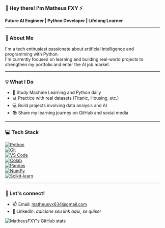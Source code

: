 ### 👋 Hey there! I'm Matheus FXY ⚡

**Future AI Engineer | Python Developer | Lifelong Learner**

---

### 📌 About Me  
I'm a tech enthusiast passionate about artificial intelligence and programming with Python.  
I'm currently focused on learning and building real-world projects to strengthen my portfolio and enter the AI job market.

---

### 💡 What I Do  
- 🧠 Study Machine Learning and Python daily  
- 📊 Practice with real datasets (Titanic, Housing, etc.)  
- 💻 Build projects involving data analysis and AI  
- 📚 Share my learning journey on GitHub and social media

---

### 💻 Tech Stack

[![Python](https://img.shields.io/badge/-Python-blue?style=flat-square&logo=python)](https://www.python.org)  
[![Git](https://img.shields.io/badge/-Git-black?style=flat-square&logo=git)](https://git-scm.com)  
[![VS Code](https://img.shields.io/badge/-VSCode-007ACC?style=flat-square&logo=visual-studio-code)](https://code.visualstudio.com)  
[![Colab](https://img.shields.io/badge/-Colab-F9AB00?style=flat-square&logo=google-colab&logoColor=white)](https://colab.research.google.com)  
[![Pandas](https://img.shields.io/badge/-Pandas-150458?style=flat-square&logo=pandas)](https://pandas.pydata.org)  
[![NumPy](https://img.shields.io/badge/-NumPy-013243?style=flat-square&logo=numpy)](https://numpy.org)  
[![Scikit-learn](https://img.shields.io/badge/-Scikit_Learn-F7931E?style=flat-square&logo=scikit-learn&logoColor=white)](https://scikit-learn.org)

---

### 🚀 Let's connect!

- 📫 Email: matheusvx634@gmail.com  
- 💼 LinkedIn: *adicione seu link aqui, se quiser*




![MatheusFXY's GitHub stats](https://github-readme-stats.vercel.app/api?username=MatheusFXY&show_icons=true&theme=midnight-purple)
<!--
**MatheusFXY/MatheusFXY** is a ✨ _special_ ✨ repository because its `README.md` (this file) appears on your GitHub profile.

Here are some ideas to get you started:

- 🔭 I’m currently working on ...
- 🌱 I’m currently learning ...
- 👯 I’m looking to collaborate on ...
- 🤔 I’m looking for help with ...
- 💬 Ask me about ...
- 📫 How to reach me: ...
- 😄 Pronouns: ...
- ⚡ Fun fact: ...
-->

